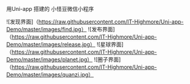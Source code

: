 用Uni-app 搭建的 小怪豆微信小程序

![发现界面]（https://raw.githubusercontent.com/IT-Highmore/Uni-app-Demo/master/images/find.jpg）
![发布界面]（https://raw.githubusercontent.com/IT-Highmore/Uni-app-Demo/master/images/release.jpg）
![星球界面]（https://raw.githubusercontent.com/IT-Highmore/Uni-app-Demo/master/images/planet.jpg）
![圈子界面]（https://raw.githubusercontent.com/IT-Highmore/Uni-app-Demo/master/images/quanzi.jpg）
